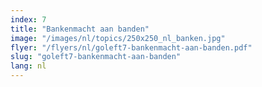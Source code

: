 ```yaml
---
index: 7
title: "Bankenmacht aan banden"
image: "/images/nl/topics/250x250_nl_banken.jpg"
flyer: "/flyers/nl/goleft7-bankenmacht-aan-banden.pdf"
slug: "goleft7-bankenmacht-aan-banden"
lang: nl
---
```

